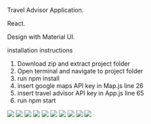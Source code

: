 Travel Advisor Application.

React.

Design with Material UI.

installation instructions
1. Download zip and extract project folder
2. Open terminal and navigate to project folder
3. run npm install
4. insert google maps API key in Map.js line 26
5. insert travel advisor API key in App.js line 65
6. run npm start

![](https://github.com/ShalevL/Travel-Advisor/blob/main/1.png)
![](https://github.com/ShalevL/Travel-Advisor/blob/main/2.png)
![](https://github.com/ShalevL/Travel-Advisor/blob/main/3.png)
![](https://github.com/ShalevL/Travel-Advisor/blob/main/4.png)
![](https://github.com/ShalevL/Travel-Advisor/blob/main/5.png)
![](https://github.com/ShalevL/Travel-Advisor/blob/main/6.png)
![](https://github.com/ShalevL/Travel-Advisor/blob/main/7.png)
![](https://github.com/ShalevL/Travel-Advisor/blob/main/8.png)
![](https://github.com/ShalevL/Travel-Advisor/blob/main/9.png)
![](https://github.com/ShalevL/Travel-Advisor/blob/main/10.png)


